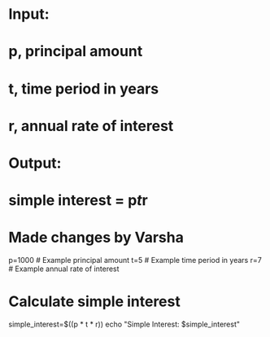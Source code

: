 # Input:
#   p, principal amount
#   t, time period in years
#   r, annual rate of interest
# Output:
#   simple interest = p*t*r
# Made changes by Varsha

p=1000   # Example principal amount
t=5      # Example time period in years
r=7      # Example annual rate of interest

# Calculate simple interest
simple_interest=$((p * t * r))
echo "Simple Interest: $simple_interest"
